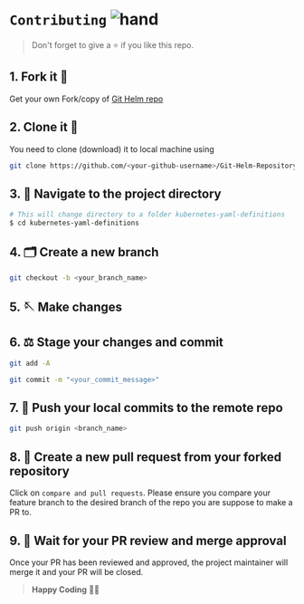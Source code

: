 # `Contributing` ![hand](images\Handshake.gif)

> Don't forget to give a ⭐ if you like this repo.

## 1. Fork it 🍴

Get your own Fork/copy of [Git Helm repo](https://github.com/shakunt1202/Git-Helm-Repository) 

## 2. Clone it 👥

You need to clone (download) it to local machine using

```sh
git clone https://github.com/<your-github-username>/Git-Helm-Repository
```

## 3. 🔭 Navigate to the project directory

```sh
# This will change directory to a folder kubernetes-yaml-definitions
$ cd kubernetes-yaml-definitions
```

## 4. 🗂️ Create a new branch

```sh
git checkout -b <your_branch_name>
```

## 5. 🪡 Make changes

## 6. ⚖️ Stage your changes and commit

```sh
git add -A

git commit -m "<your_commit_message>"
```

## 7. 🔀 Push your local commits to the remote repo

```sh
git push origin <branch_name>
```

## 8. 📌 Create a new pull request from your forked repository

Click on `compare and pull requests`. Please ensure you compare your feature branch to the desired branch of the repo you are suppose to make a PR to.

## 9. 🏁 Wait for your PR review and merge approval

Once your PR has been reviewed and approved, the project maintainer will merge it and your PR will be closed.



> **Happy Coding** 👨‍💻
